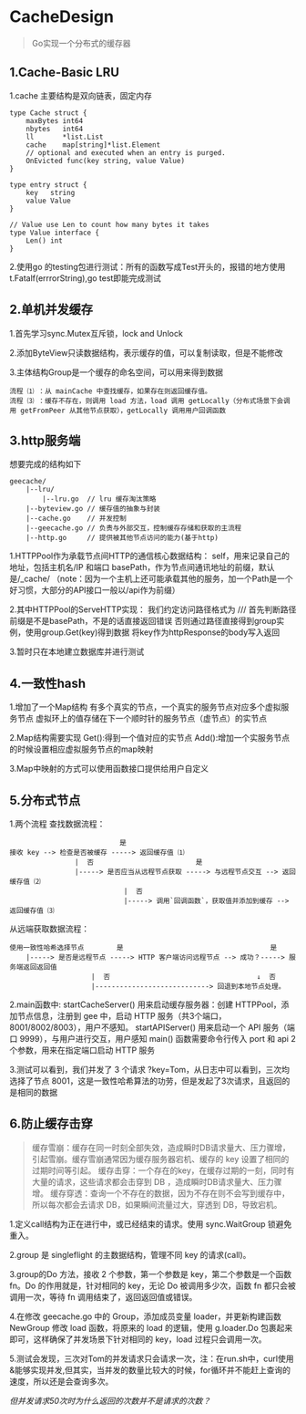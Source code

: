 # CacheDesign


> Go实现一个分布式的缓存器

## 1.Cache-Basic LRU

1.cache 主要结构是双向链表，固定内存
```
type Cache struct {
	maxBytes int64
	nbytes   int64
	ll       *list.List
	cache    map[string]*list.Element
	// optional and executed when an entry is purged.
	OnEvicted func(key string, value Value)
}

type entry struct {
	key   string
	value Value
}

// Value use Len to count how many bytes it takes
type Value interface {
	Len() int
}
```

2.使用go 的testing包进行测试：所有的函数写成Test开头的，报错的地方使用t.Fatalf(errrorString),go test即能完成测试

## 2.单机并发缓存

1.首先学习sync.Mutex互斥锁，lock and Unlock

2.添加ByteView只读数据结构，表示缓存的值，可以复制读取，但是不能修改

3.主体结构Group是一个缓存的命名空间，可以用来得到数据
```
流程 ⑴ ：从 mainCache 中查找缓存，如果存在则返回缓存值。
流程 ⑶ ：缓存不存在，则调用 load 方法，load 调用 getLocally（分布式场景下会调用 getFromPeer 从其他节点获取），getLocally 调用用户回调函数
```

## 3.http服务端

想要完成的结构如下
```
geecache/
    |--lru/
        |--lru.go  // lru 缓存淘汰策略
    |--byteview.go // 缓存值的抽象与封装
    |--cache.go    // 并发控制
    |--geecache.go // 负责与外部交互，控制缓存存储和获取的主流程
	|--http.go     // 提供被其他节点访问的能力(基于http)
```


1.HTTPPool作为承载节点间HTTP的通信核心数据结构：
self，用来记录自己的地址，包括主机名/IP 和端口
basePath，作为节点间通讯地址的前缀，默认是/_cache/
（note：因为一个主机上还可能承载其他的服务，加一个Path是一个好习惯，大部分的API接口一般以/api作为前缀）

2.其中HTTPPool的ServeHTTP实现：
我们约定访问路径格式为 /<basepath>/<groupname>/<key>
首先判断路径前缀是不是basePath，不是的话直接返回错误
否则通过路径直接得到group实例，使用group.Get(key)得到数据
将key作为httpResponse的body写入返回

3.暂时只在本地建立数据库并进行测试

## 4.一致性hash

1.增加了一个Map结构
有多个真实的节点，一个真实的服务节点对应多个虚拟服务节点
虚拟环上的值存储在下一个顺时针的服务节点（虚节点）的实节点

2.Map结构需要实现
Get():得到一个值对应的实节点
Add():增加一个实服务节点的时候设置相应虚拟服务节点的map映射

3.Map中映射的方式可以使用函数接口提供给用户自定义

## 5.分布式节点

1.两个流程
查找数据流程：
```
                           是
接收 key --> 检查是否被缓存 -----> 返回缓存值 ⑴
                |  否                         是
                |-----> 是否应当从远程节点获取 -----> 与远程节点交互 --> 返回缓存值 ⑵
                            |  否
                            |-----> 调用`回调函数`，获取值并添加到缓存 --> 返回缓存值 ⑶
```

从远端获取数据流程：
```
使用一致性哈希选择节点        是                                    是
    |-----> 是否是远程节点 -----> HTTP 客户端访问远程节点 --> 成功？-----> 服务端返回返回值
                    |  否                                    ↓  否
                    |----------------------------> 回退到本地节点处理。
```

2.main函数中:
startCacheServer() 用来启动缓存服务器：创建 HTTPPool，添加节点信息，注册到 gee 中，启动 HTTP 服务（共3个端口，8001/8002/8003），用户不感知。
startAPIServer() 用来启动一个 API 服务（端口 9999），与用户进行交互，用户感知
main() 函数需要命令行传入 port 和 api 2 个参数，用来在指定端口启动 HTTP 服务

3.测试可以看到，我们并发了 3 个请求 ?key=Tom，从日志中可以看到，三次均选择了节点 8001，这是一致性哈希算法的功劳，但是发起了3次请求，且返回的是相同的数据

## 6.防止缓存击穿
>缓存雪崩：缓存在同一时刻全部失效，造成瞬时DB请求量大、压力骤增，引起雪崩。缓存雪崩通常因为缓存服务器宕机、缓存的 key 设置了相同的过期时间等引起。
缓存击穿：一个存在的key，在缓存过期的一刻，同时有大量的请求，这些请求都会击穿到 DB ，造成瞬时DB请求量大、压力骤增。
缓存穿透：查询一个不存在的数据，因为不存在则不会写到缓存中，所以每次都会去请求 DB，如果瞬间流量过大，穿透到 DB，导致宕机。

1.定义call结构为正在进行中，或已经结束的请求。使用 sync.WaitGroup 锁避免重入。

2.group 是 singleflight 的主数据结构，管理不同 key 的请求(call)。

3.group的Do 方法，接收 2 个参数，第一个参数是 key，第二个参数是一个函数 fn。Do 的作用就是，针对相同的 key，无论 Do 被调用多少次，函数 fn 都只会被调用一次，等待 fn 调用结束了，返回返回值或错误。

4.在修改 geecache.go 中的 Group，添加成员变量 loader，并更新构建函数 NewGroup
修改 load 函数，将原来的 load 的逻辑，使用 g.loader.Do 包裹起来即可，这样确保了并发场景下针对相同的 key，load 过程只会调用一次。

5.测试会发现，三次对Tom的并发请求只会请求一次，注：在run.sh中，curl使用&能够实现并发,但其实，当并发的数量比较大的时候，for循环并不能赶上查询的速度，所以还是会查询多次。

<em>但并发请求50次时为什么返回的次数并不是请求的次数？</em>

